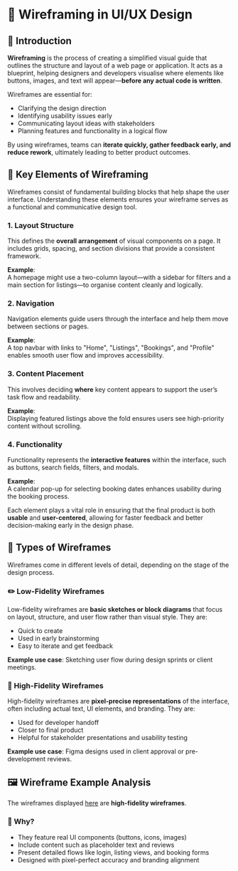 # 🧩 Wireframing in UI/UX Design

## 📌 Introduction

**Wireframing** is the process of creating a simplified visual guide that outlines the structure and layout of a web page or application. It acts as a blueprint, helping designers and developers visualise where elements like buttons, images, and text will appear—**before any actual code is written**.

Wireframes are essential for:
- Clarifying the design direction
- Identifying usability issues early
- Communicating layout ideas with stakeholders
- Planning features and functionality in a logical flow

By using wireframes, teams can **iterate quickly, gather feedback early, and reduce rework**, ultimately leading to better product outcomes.

## 🧱 Key Elements of Wireframing

Wireframes consist of fundamental building blocks that help shape the user interface. Understanding these elements ensures your wireframe serves as a functional and communicative design tool.

### 1. Layout Structure  
This defines the **overall arrangement** of visual components on a page. It includes grids, spacing, and section divisions that provide a consistent framework.

**Example**:  
A homepage might use a two-column layout—with a sidebar for filters and a main section for listings—to organise content cleanly and logically.

### 2. Navigation  
Navigation elements guide users through the interface and help them move between sections or pages.

**Example**:  
A top navbar with links to "Home", "Listings", "Bookings", and "Profile" enables smooth user flow and improves accessibility.

### 3. Content Placement  
This involves deciding **where** key content appears to support the user’s task flow and readability.

**Example**:  
Displaying featured listings above the fold ensures users see high-priority content without scrolling.

### 4. Functionality  
Functionality represents the **interactive features** within the interface, such as buttons, search fields, filters, and modals.

**Example**:  
A calendar pop-up for selecting booking dates enhances usability during the booking process.

Each element plays a vital role in ensuring that the final product is both **usable** and **user-centered**, allowing for faster feedback and better decision-making early in the design phase.

## 🧾 Types of Wireframes

Wireframes come in different levels of detail, depending on the stage of the design process.

### ✏️ Low-Fidelity Wireframes
Low-fidelity wireframes are **basic sketches or block diagrams** that focus on layout, structure, and user flow rather than visual style. They are:
- Quick to create
- Used in early brainstorming
- Easy to iterate and get feedback

**Example use case**: Sketching user flow during design sprints or client meetings.

### 🎨 High-Fidelity Wireframes
High-fidelity wireframes are **pixel-precise representations** of the interface, often including actual text, UI elements, and branding. They are:
- Used for developer handoff
- Closer to final product
- Helpful for stakeholder presentations and usability testing

**Example use case**: Figma designs used in client approval or pre-development reviews.

## 🖼️ Wireframe Example Analysis

The wireframes displayed [here](https://www.figma.com/design/E2BRqdPcKkrnX6hLGPto8Z/Project-Airbnb?node-id=1-2&p=f&t=ELTBwy6FUa5SMkb1-0) are **high-fidelity wireframes**.

### 📌 Why?
- They feature real UI components (buttons, icons, images)
- Include content such as placeholder text and reviews
- Present detailed flows like login, listing views, and booking forms
- Designed with pixel-perfect accuracy and branding alignment
